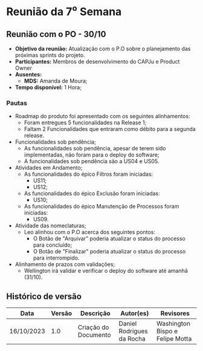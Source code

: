 # Reunião da 7⁰ Semana

## **Reunião com o PO - 30/10**

- **Objetivo da reunião:** Atualização com o P.O sobre o planejamento das próximas sprints do projeto.
- **Participantes:** Membros de desenvolvimento do CAPJu e Product Owner
- **Ausentes:**
    - **MDS:** Amanda de Moura;
- **Tempo disponível:** 1 Hora;

### Pautas 

- Roadmap do produto foi apresentado com os seguintes alinhamentos:
    - Foram entregues 5 funcionalidades na Release 1;
    - Faltam 2 Funcionalidades que entraram como débito para a segunda release.
- Funcionalidades sob pendência;
    - As funcionalidades sob pendência, apesar de terem sido implementadas, não foram para o deploy do software;
    - A funcionalidades sob pendência são a US04 e US05.
- Atividades em Andamento;
    - As funcionalidades do épico Filtros foram iniciadas:
        - US11;
        - US12;
    - As funcionalidades do épico Exclusão foram iniciadas:
        - US10;
    - As funcionalidades do épico Manutenção de Processos foram iniciadas:
        - US09.
- Atividade das nomeclaturas;
    - Leo alinhou com o P.O acerca dos seguintes pontos:
        - O Botão de "Arquivar" poderia atualizar o status do processo para concluído;
        - O Botão de "Finalizar" poderia atualizar o status do processo para interrompido.
- Alinhamento de prazos com validações;
    - Wellington irá validar e verificar o deploy do software até amanhã (31/10).

## Histórico de versão
| Data | Versão | Descrição | Autor(es) | Revisores |
| ---- | ---- | ---- | ---- | ---- |
| 16/10/2023 | 1.0 | Criação do Documento | Daniel Rodrigues da Rocha | Washington Bispo e Felipe Motta |